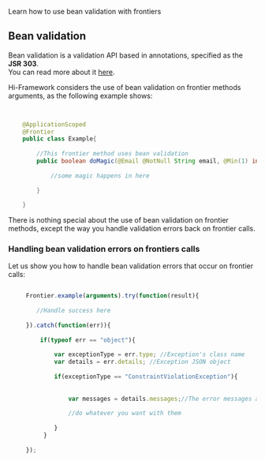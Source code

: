 <!--Topic description-->
<description>Learn how to use bean validation with frontiers</description>


## Bean validation
Bean validation is a validation API based in annotations, specified as the __JSR 303__.<br>
You can read more about it [here](http://beanvalidation.org/).<br>

Hi-Framework considers the use of bean validation on frontier methods arguments, as the following example shows:

```java

    
    @ApplicationScoped
    @Frontier
    public class Example{
       
        //This frontier method uses bean validation
        public boolean doMagic(@Email @NotNull String email, @Min(1) int age){
            
            //some magic happens in here
        
        }  
    
    }

```

There is nothing special about the use of bean validation on frontier methods, except the way you handle validation errors back on frontier calls.

### Handling bean validation errors on frontiers calls
Let us show you how to handle bean validation errors that occur on frontier calls:

```js

     Frontier.example(arguments).try(function(result){
         
        //Handle success here
        
     }).catch(function(err)){
        
         if(typeof err == "object"){
                
             var exceptionType = err.type; //Exception's class name 
             var details = err.details; //Exception JSON object    
                
             if(exceptionType == "ConstraintViolationException"){
				
				 
                 var messages = details.messages;//The error messages array
				 
                 //do whatever you want with them
              
             }                 
          }
           
     });       
```




